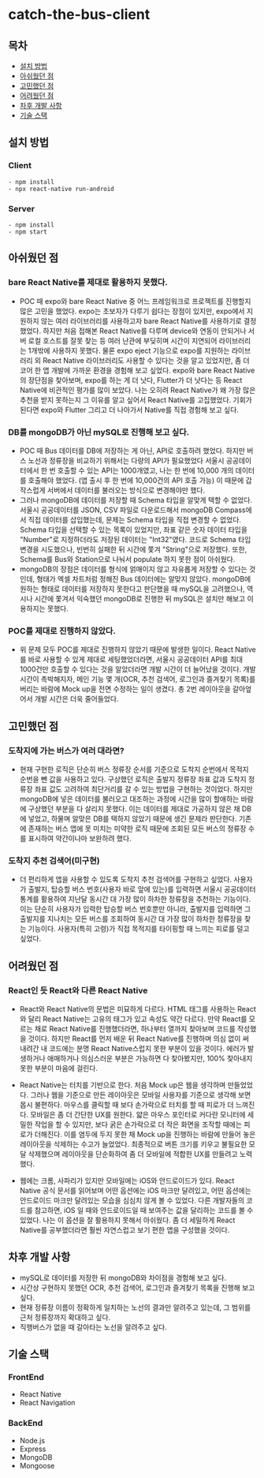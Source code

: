 # catch-the-bus-client

## 목차

- [설치 방법](#설치-방법)
- [아쉬웠던 점](#아쉬웠던-점)
- [고민했던 점](#고민했던-점)
- [어려웠던 점](#어려웠던-점)
- [차후 개발 사항](#차후-개발-사항)
- [기술 스택](#기술-스택)

## 설치 방법

### Client

```
- npm install
- npx react-native run-android
```

### Server

```
- npm install
- npm start
```

## 아쉬웠던 점

### bare React Native를 제대로 활용하지 못했다.
- POC 때 expo와 bare React Native 중 어느 프레임워크로 프로젝트를 진행할지 많은 고민을 했었다.
  expo는 초보자가 다루기 쉽다는 장점이 있지만, expo에서 지원하지 않는 여러 라이브러리를 사용하고자 bare React Native를 사용하기로 결정했었다.
  하지만 처음 접해본 React Native를 다루며 device와 연동이 안되거나 서버 로컬 호스트를 잘못 찾는 등 여러 난관에 부딪히며 시간이 지연되어 라이브러리는 1개밖에 사용하지 못했다.
  물론 expo eject 기능으로 expo를 지원하는 라이브러리 외 React Native 라이브러리도 사용할 수 있다는 것을 알고 있었지만, 좀 더 코어 한 앱 개발에 가까운 환경을 경험해 보고 싶었다.
  expo와 bare React Native의 장단점을 찾아보며, expo를 하는 게 더 낫다, Flutter가 더 낫다는 등 React Native에 비관적인 평가를 많이 보았다.
  나는 오히려 React Native가 왜 가장 많은 추천을 받지 못하는지 그 이유를 알고 싶어서 React Native를 고집했었다.
  기회가 된다면 expo와 Flutter 그리고 더 나아가서 Native를 직접 경험해 보고 싶다.

### DB를 mongoDB가 아닌 mySQL로 진행해 보고 싶다.
- POC 때 Bus 데이터를 DB에 저장하는 게 아닌, API로 호출하려 했었다. 하지만 버스 노선과 정류장을 비교하기 위해서는 다량의 API가 필요했었다
  서울시 공공데이터에서 한 번 호출할 수 있는 API는 1000개였고, 나는 한 번에 10,000 개의 데이터를 호출해야 했었다. (앱 출시 후 한 번에 10,000건의 API 호출 가능)
  이 때문에 갑작스럽게 서버에서 데이터를 불러오는 방식으로 변경해야만 했다.
- 그러나 mongoDB에 데이터를 저장할 때 Schema 타입을 알맞게 택할 수 없었다.
  서울시 공공데이터를 JSON, CSV 파일로 다운로드해서 mongoDB Compass에서 직접 데이터를 삽입했는데, 문제는 Schema 타입을 직접 변경할 수 없었다.
  Schema 타입을 선택할 수 있는 목록이 있었지만, 좌표 같은 숫자 데이터 타입을 "Number"로 지정하더라도 저장된 데이터는 "Int32"였다.
  코드로 Schema 타입 변경을 시도했으나, 빈번히 실패한 뒤 시간에 쫓겨 "String"으로 저장했다.
  또한, Schema를 Bus와 Station으로 나눠서 populate 하지 못한 점이 아쉬웠다.
- mongoDB의 장점은 데이터를 형식에 얽매이지 않고 자유롭게 저장할 수 있다는 것인데, 형태가 엑셀 차트처럼 정해진 Bus 데이터에는 알맞지 않았다.
  mongoDB에 원하는 형태로 데이터를 저장하지 못한다고 판단했을 때 mySQL을 고려했으나,
  역시나 시간에 쫓겨서 익숙했던 mongoDB로 진행한 뒤 mySQL은 설치만 해보고 이용하지는 못했다.

### POC를 제대로 진행하지 않았다.
- 위 문제 모두 POC를 제대로 진행하지 않았기 때문에 발생한 일이다.
  React Native를 바로 사용할 수 있게 제대로 세팅했었더라면, 서울시 공공데이터 API를 최대 1000건만 호출할 수 있다는 것을 알았더라면 개발 시간이 더 늘어났을 것이다.
  개발 시간이 촉박해지자, 메인 기능 몇 개(OCR, 추천 검색어, 로그인과 즐겨찾기 목록)를 버리는 바람에 Mock up을 전면 수정하는 일이 생겼다.
  총 2번 레이아웃을 갈아엎어서 개발 시간은 더욱 줄어들었다.

## 고민했던 점

### 도착지에 가는 버스가 여러 대라면?
- 현재 구현한 로직은 단순히 버스 정류장 순서를 기준으로 도착지 순번에서 목적지 순번을 뺀 값을 사용하고 있다.
  구상했던 로직은 출발지 정류장 좌표 값과 도착지 정류장 좌표 값도 고려하여 최단거리를 갈 수 있는 방법을 구현하는 것이었다.
  하지만 mongoDB에 넣은 데이터를 불러오고 대조하는 과정에 시간을 많이 할애하는 바람에 구상했던 부분을 다 살리지 못했다.
  이는 데이터를 제대로 가공하지 않은 채 DB에 넣었고, 하물며 알맞은 DB를 택하지 않았기 때문에 생긴 문제라 판단한다.
  기존에 존재하는 버스 앱에 못 미치는 미약한 로직 때문에 조회된 모든 버스의 정류장 수를 표시하여 약간이나마 보완하려 했다.

### 도착지 추천 검색어(미구현)
- 더 편리하게 앱을 사용할 수 있도록 도착지 추천 검색어를 구현하고 싶었다.
  사용자가 출발지, 탑승할 버스 번호(사용자 바로 앞에 있는)를 입력하면 서울시 공공데이터 통계를 활용하여 지난달 동시간 대 가장 많이 하차한 정류장을 추천하는 기능이다.
  이는 단순히 사용자가 입력한 탑승할 버스 번호뿐만 아니라, 출발지를 입력하면 그 출발지를 지나치는 모든 버스를 조회하여 동시간 대 가장 많이 하차한 정류장을 찾는 기능이다.
  사용자(특히 고령)가 직접 목적지를 타이핑할 때 느끼는 피로를 덜고 싶었다.

## 어려웠던 점

### React인 듯 React와 다른 React Native
- React와 React Native의 문법은 미묘하게 다르다.
  HTML 태그를 사용하는 React와 달리 React Native는 고유의 태그가 있고 속성도 약간 다르다.
  만약 React를 모르는 채로 React Native를 진행했더라면, 하나부터 열까지 찾아보며 코드를 작성했을 것이다.
  하지만 React를 먼저 배운 뒤 React Native를 진행하며 의심 없이 써 내려간 내 코드에는 분명 React Native스럽지 못한 부분이 있을 것이다.
  에러가 발생하거나 애매하거나 의심스러운 부분은 가능하면 다 찾아봤지만, 100% 찾아내지 못한 부분이 마음에 걸린다.
  
- React Native는 터치를 기반으로 한다.
  처음 Mock up은 웹을 생각하며 만들었었다.
  그러나 웹을 기준으로 만든 레이아웃은 모바일 사용자를 기준으로 생각해 보면 몹시 불편하다.
  마우스를 클릭할 때 보다 손가락으로 터치를 할 때 피로가 더 느껴진다. 모바일은 좀 더 간단한 UX를 원한다.
  얇은 마우스 포인터로 커다란 모니터에 세밀한 작업을 할 수 있지만, 보다 굵은 손가락으로 더 작은 화면을 조작할 때에는 피로가 더해진다.
  이를 염두에 두지 못한 채 Mock up을 진행하는 바람에 만들어 놓은 레이아웃을 삭제하는 수고가 늘었었다.
  최종적으로 버튼 크기를 키우고 불필요한 모달 삭제했으며 레이아웃을 단순화하여 좀 더 모바일에 적합한 UX를 만들려고 노력했다.
  
- 웹에는 크롬, 사파리가 있지만 모바일에는 iOS와 안드로이드가 있다.
  React Native 공식 문서를 읽어보며 어떤 옵션에는 iOS 마크만 달려있고, 어떤 옵션에는 안드로이드 마크만 달려있는 모습을 심심치 않게 볼 수 있었다.
  다른 개발자들의 코드를 참고하면, iOS 일 때와 안드로이드일 때 보여주는 값을 달리하는 코드를 볼 수 있었다.
  나는 이 옵션을 잘 활용하지 못해서 아쉬웠다. 좀 더 세밀하게 React Native를 공부했더라면 훨씬 자연스럽고 보기 편한 앱을 구성했을 것이다.

## 차후 개발 사항
- mySQL로 데이터를 저장한 뒤 mongoDB와 차이점을 경험해 보고 싶다.
- 시간상 구현하지 못했던 OCR, 추천 검색어, 로그인과 즐겨찾기 목록을 진행해 보고 싶다.
- 현재 정류장 이름이 정확하게 일치하는 노선의 결과만 알려주고 있는데, 그 범위를 근처 정류장까지 확대하고 싶다.
- 직행버스가 없을 때 갈아타는 노선을 알려주고 싶다.

## 기술 스택

### FrontEnd

- React Native
- React Navigation

### BackEnd

- Node.js
- Express
- MongoDB
- Mongoose

